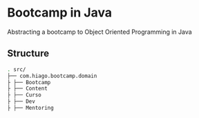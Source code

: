 # Bootcamp in Java
Abstracting a bootcamp to Object Oriented Programming in Java

## Structure
```bash
. src/
├── com.hiago.bootcamp.domain
├ ├── Bootcamp
├ ├── Content
├ ├── Curso
├ ├── Dev
├ ├── Mentoring

```
